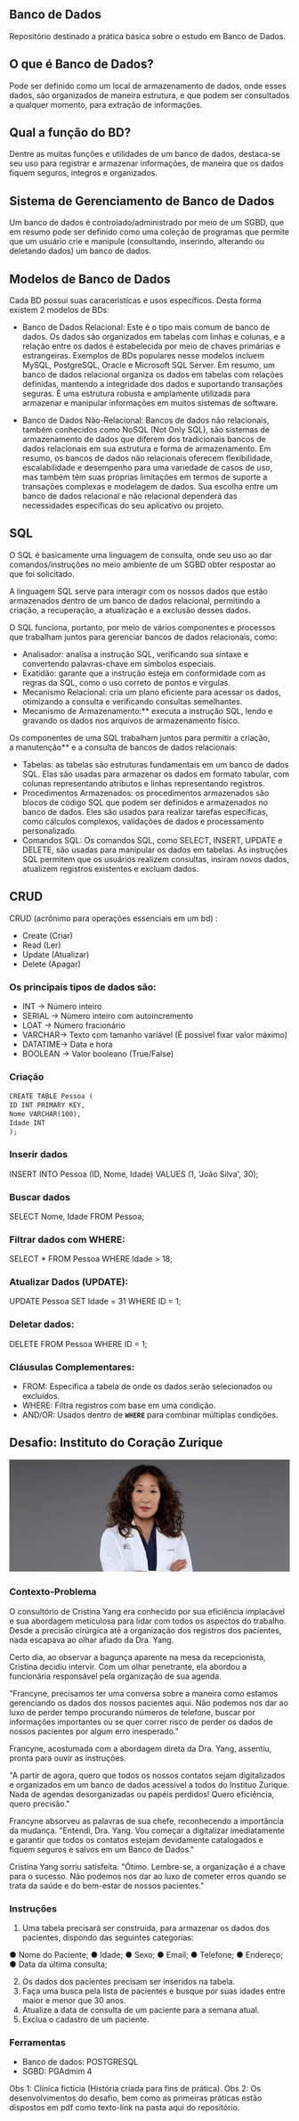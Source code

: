 ## Banco de Dados
 Repositório destinado a prática básica sobre o estudo em Banco de Dados.

## O que é Banco de Dados?
Pode ser definido como um local de armazenamento de dados, onde esses dados, são organizados de maneira estrutura, e que podem ser consultados a qualquer momento, para extração de informações.

## Qual a função do BD?
Dentre as muitas funções e utilidades de um banco de dados, destaca-se seu uso para registrar e armazenar informações, de maneira que os dados fiquem seguros, integros e organizados.

## Sistema de Gerenciamento de Banco de Dados
Um banco de dados é controlado/administrado por meio de um SGBD, que em resumo pode ser definido como uma coleção de programas que
permite que um usuário crie e manipule (consultando, inserindo, alterando ou deletando dados) um banco de dados. 

## Modelos de Banco de Dados
Cada BD possui suas caraceristícas e usos específicos. Desta forma existem 2 modelos de BDs:
- Banco de Dados Relacional: Este é o tipo mais comum de banco de dados. Os dados são organizados em tabelas com linhas e colunas, e a relação entre os dados é estabelecida por meio de chaves primárias e estrangeiras. Exemplos de BDs populares nesse modelos incluem MySQL, PostgreSQL, Oracle e Microsoft SQL Server.
Em resumo, um banco de dados relacional organiza os dados em tabelas com relações definidas, mantendo a integridade dos dados e suportando transações seguras. É uma estrutura robusta e amplamente utilizada para armazenar e manipular informações em muitos sistemas de software.

- Banco de Dados Não-Relacional:
Bancos de dados não relacionais, também conhecidos como NoSQL (Not Only SQL), são sistemas de armazenamento de dados que diferem dos tradicionais bancos de dados relacionais em sua estrutura e forma de armazenamento. Em resumo, os bancos de dados não relacionais oferecem flexibilidade, escalabilidade e desempenho para uma variedade de casos de uso, mas também têm suas próprias limitações em termos de suporte a transações complexas e modelagem de dados. Sua escolha entre um banco de dados relacional e não relacional dependerá das necessidades específicas do seu aplicativo ou projeto.

## SQL
O SQL é basicamente uma linguagem de consulta, onde seu uso ao dar comandos/instruções no meio ambiente de um SGBD obter respostar ao que foi solicitado.

A linguagem SQL serve para interagir com os nossos dados que estão armazenados dentro de um banco de dados relacional, permitindo a criação, a recuperação, a atualização e a exclusão desses dados.

O SQL funciona, portanto, por meio de vários componentes e processos que trabalham juntos para gerenciar bancos de dados relacionais, como:

- Analisador: analisa a instrução SQL, verificando sua sintaxe e convertendo palavras-chave em símbolos especiais.
- Exatidão: garante que a instrução esteja em conformidade com as regras da SQL, como o uso correto de pontos e vírgulas.
- Mecanismo Relacional: cria um plano eficiente para acessar os dados, otimizando a consulta e verificando consultas semelhantes.
- Mecanismo de Armazenamento:** executa a instrução SQL, lendo e gravando os dados nos arquivos de armazenamento físico.

Os componentes de uma SQL trabalham juntos para permitir a criação, a manutenção** e a consulta de bancos de dados relacionais:

- Tabelas: as tabelas são estruturas fundamentais em um banco de dados SQL. Elas são usadas para armazenar os dados em formato tabular, com colunas representando atributos e linhas representando registros.
- Procedimentos Armazenados: os procedimentos armazenados são blocos de código SQL que podem ser definidos e armazenados no banco de dados. Eles são usados para realizar tarefas específicas, como cálculos complexos, validações de dados e processamento personalizado.
- Comandos SQL: Os comandos SQL, como SELECT, INSERT, UPDATE e DELETE, são usadas para manipular os dados em tabelas. As instruções SQL permitem que os usuários realizem consultas, insiram novos dados, atualizem registros existentes e excluam dados.

## CRUD
CRUD (acrônimo para operações essenciais em um bd) :

- Create   (Criar)
- Read     (Ler)
- Update  (Atualizar)
- Delete   (Apagar)

### Os principais tipos de dados são:

- INT  -> Número inteiro
- SERIAL  -> Número inteiro com autoincremento
- LOAT  -> Número fracionário
- VARCHAR-> Texto com tamanho variável (É possível fixar valor máximo)
- DATATIME-> Data e hora
- BOOLEAN  -> Valor booleano (True/False)

### Criação
```
CREATE TABLE Pessoa (
ID INT PRIMARY KEY,
Nome VARCHAR(100),
Idade INT
);
```

### Inserir dados

INSERT INTO Pessoa (ID, Nome, Idade) VALUES (1, 'João Silva', 30);

### Buscar dados

SELECT Nome, Idade FROM Pessoa;

### Filtrar dados com WHERE:

SELECT * FROM Pessoa WHERE Idade > 18;

### Atualizar Dados (UPDATE):

UPDATE Pessoa SET Idade = 31 WHERE ID = 1;

### Deletar dados:

DELETE FROM Pessoa WHERE ID = 1;

### Cláusulas Complementares:

- FROM: Especifica a tabela de onde os dados serão selecionados ou excluídos.
- WHERE: Filtra registros com base em uma condição.
- AND/OR: Usados dentro de **`WHERE`** para combinar múltiplas condições.


## Desafio: Instituto do Coração Zurique 
![cristina-yang](img.greys.jpg)

### Contexto-Problema

O consultório de Cristina Yang era conhecido por sua eficiência implacável e sua abordagem meticulosa para lidar com todos os aspectos do trabalho. Desde a precisão cirúrgica até a organização dos registros dos pacientes, nada escapava ao olhar afiado da Dra. Yang.

Certo dia, ao observar a bagunça aparente na mesa da recepcionista, Cristina decidiu intervir. Com um olhar penetrante, ela abordou a funcionária responsável pela organização de sua agenda.

"Francyne, precisamos ter uma conversa sobre a maneira como estamos gerenciando os dados dos nossos pacientes aqui. Não podemos nos dar ao luxo de perder tempo procurando números de telefone, buscar por informações importantes ou se quer correr risco de perder os dados de nossos pacientes por algum erro inesperado."

Francyne, acostumada com a abordagem direta da Dra. Yang, assentiu, pronta para ouvir as instruções.

"A partir de agora, quero que todos os nossos contatos sejam digitalizados e organizados em um banco de dados acessível a todos do Instituo Zurique. Nada de agendas desorganizadas ou papéis perdidos! Quero eficiência, quero precisão."

Francyne absorveu as palavras de sua chefe, reconhecendo a importância da mudança. "Entendi, Dra. Yang. Vou começar a digitalizar imediatamente e garantir que todos os contatos estejam devidamente catalogados e fiquem seguros e salvos em um Banco de Dados."

Cristina Yang sorriu satisfeita. "Ótimo. Lembre-se, a organização é a chave para o sucesso. Não podemos nos dar ao luxo de cometer erros quando se trata da saúde e do bem-estar de nossos pacientes."

### Instruções

1. Uma tabela precisará ser construida, para armazenar os dados dos pacientes, dispondo das seguintes categorias:

● Nome do Paciente;
● Idade;
● Sexo;
● Email;
● Telefone;
● Endereço;
● Data da última consulta;

2. Os dados dos pacientes precisam ser inseridos na tabela.
3. Faça uma busca pela lista de pacientes e busque por suas idades entre maior e menor que 30 anos.
4. Atualize a data de consulta de um paciente para a semana atual.
5. Exclua o cadastro de um paciente.

### Ferramentas
- Banco de dados: POSTGRESQL 
- SGBD: PGAdmim 4

Obs 1: Clínica fictícia (História criada para fins de prática).
Obs 2: Os desenvolvimentos do desafio, bem como as primeiras práticas estão dispostos em pdf como texto-link na pasta aqui do repositório. 

